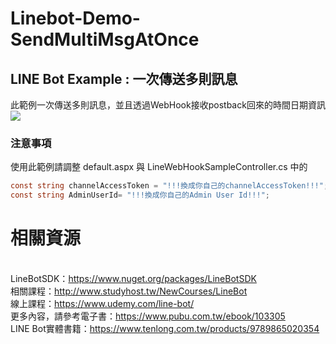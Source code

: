 # Linebot-Demo-SendMultiMsgAtOnce
## LINE Bot Example : 一次傳送多則訊息

此範例一次傳送多則訊息，並且透過WebHook接收postback回來的時間日期資訊
<img src="https://i.imgur.com/uZBY561.png" />


### 注意事項
使用此範例請調整 default.aspx 與 LineWebHookSampleController.cs 中的
```csharp
const string channelAccessToken = "!!!換成你自己的channelAccessToken!!!";
const string AdminUserId= "!!!換成你自己的Admin User Id!!!";
```


相關資源 
===
<br/>LineBotSDK：https://www.nuget.org/packages/LineBotSDK
<br/>相關課程：http://www.studyhost.tw/NewCourses/LineBot
<br/>線上課程：https://www.udemy.com/line-bot/
<br/>更多內容，請參考電子書：https://www.pubu.com.tw/ebook/103305
<br/>LINE Bot實體書籍：https://www.tenlong.com.tw/products/9789865020354


